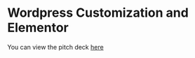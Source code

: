 # Wordpress Customization and Elementor

You can view the pitch deck [here](https://slides.com/raunakhajela/wordpress-theme-customization-and-elementor#/)
